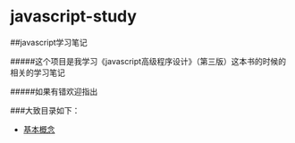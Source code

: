 # javascript-study
##javascript学习笔记

#####这个项目是我学习《javascript高级程序设计》（第三版）这本书的时候的相关的学习笔记

#####如果有错欢迎指出

###大致目录如下：

+ [基本概念](keyConnection/2015-11-24-mulu.md)

